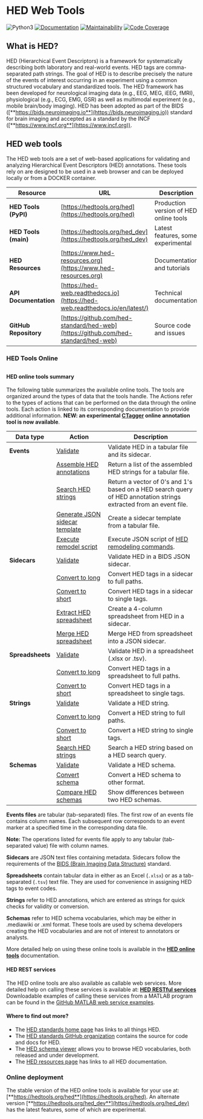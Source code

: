 # HED Web Tools
![Python3](https://img.shields.io/badge/python->=3.10-blue.svg)
[![Documentation](https://img.shields.io/badge/docs-hedtags.org-blue.svg)](https://www.hedtags.org/hed-web)
[![Maintainability](https://qlty.sh/gh/hed-standard/projects/hed-web/maintainability.svg)](https://qlty.sh/gh/hed-standard/projects/hed-web)
[![Code Coverage](https://qlty.sh/gh/hed-standard/projects/hed-web/coverage.svg)](https://qlty.sh/gh/hed-standard/projects/hed-web)

## What is HED?

HED (Hierarchical Event Descriptors) is a framework for systematically describing both laboratory and real-world events. 
HED tags are comma-separated path strings. The goal of HED is to describe precisely the nature of the events of 
interest occurring in an experiment using a common structured vocabulary and standardized tools. 
The HED framework has been developed for neurological imaging data (e.g., EEG, MEG, iEEG, fMRI), 
physiological (e.g., ECG, EMG, GSR) as well as multimodal experiment (e.g., mobile brain/body imaging). 
HED has been adopted as part of the BIDS ([**https://bids.neuroimaging.io**](https://bids.neuroimaging.io)) standard for brain imaging
and accepted as a standard by the INCF ([**https://www.incf.org**](https://www.incf.org)).
 
## HED web tools
The HED web tools are a set of web-based applications for validating and analyzing
Hierarchical Event Descriptors (HED) annotations.
These tools rely on are designed to be used in a web browser and can be deployed locally or from a DOCKER container.

| Resource              | URL | Description |
|-----------------------|-----|-------------|
| **HED Tools (PyPI)**  | [https://hedtools.org/hed](https://hedtools.org/hed) | Production version of HED online tools |
| **HED Tools (main)**  | [https://hedtools.org/hed_dev](https://hedtools.org/hed_dev) | Latest features, some experimental |
| **HED Resources**     | [https://www.hed-resources.org](https://www.hed-resources.org) | Documentation and tutorials |
| **API Documentation** | [https://hed-web.readthedocs.io](https://hed-web.readthedocs.io/en/latest/) | Technical documentation |
| **GitHub Repository** | [https://github.com/hed-standard/hed-web](https://github.com/hed-standard/hed-web) | Source code and issues |

### HED Tools Online

##

#### HED online tools summary

The following table summarizes the available online tools. The tools are organized around the types of data that the tools handle. The Actions refer to the types of actions that can be performed on the data through the online tools. Each action is linked to its corresponding documentation to provide additional information. **NEW: an experimental [CTagger](http://ctagger.hed.tools) online annotation tool is now available**.

| Data type | Action | Description |
|-----------|--------|-------------|
| **Events** | [Validate](https://www.hed-resources.org/en/latest/HedOnlineTools.html#validate-an-events-file) | Validate HED in a tabular file and its sidecar. |
|  | [Assemble HED annotations](https://www.hed-resources.org/en/latest/HedOnlineTools.html#assemble-annotations) | Return a list of the assembled HED strings for a tabular file. |
|  | [Search HED strings](https://www.hed-resources.org/en/latest/HedOnlineTools.html#search-annotations) | Return a vector of 0's and 1's based on a HED search query of HED annotation strings extracted from an event file. |
|  | [Generate JSON sidecar template](https://www.hed-resources.org/en/latest/HedOnlineTools.html#generate-sidecar-template) | Create a sidecar template from a tabular file. |
|  | [Execute remodel script](https://www.hed-resources.org/en/latest/HedOnlineTools.html#execute-remodel-script) | Execute JSON script of [HED remodeling commands](https://www.hed-resources.org/en/latest/FileRemodelingTools.html). |
| **Sidecars** | [Validate](https://www.hed-resources.org/en/latest/HedOnlineTools.html#validate-a-sidecar) | Validate HED in a BIDS JSON sidecar. |
|  | [Convert to long](https://www.hed-resources.org/en/latest/HedOnlineTools.html#convert-sidecar-to-long) | Convert HED tags in a sidecar to full paths. |
|  | [Convert to short](https://www.hed-resources.org/en/latest/HedOnlineTools.html#convert-sidecar-to-short) | Convert HED tags in a sidecar to single tags. |
|  | [Extract HED spreadsheet](https://www.hed-resources.org/en/latest/HedOnlineTools.html#extract-spreadsheet-from-sidecar) | Create a 4-column spreadsheet from HED in a sidecar. |
|  | [Merge HED spreadsheet](https://www.hed-resources.org/en/latest/HedOnlineTools.html#merge-a-spreadsheet-with-a-sidecar) | Merge HED from spreadsheet into a JSON sidecar. |
| **Spreadsheets** | [Validate](https://www.hed-resources.org/en/latest/HedOnlineTools.html#validate-a-spreadsheet) | Validate HED in a spreadsheet (.xlsx or .tsv). |
|  | [Convert to long](https://www.hed-resources.org/en/latest/HedOnlineTools.html#convert-spreadsheet-to-long) | Convert HED tags in a spreadsheet to full paths. |
|  | [Convert to short](https://www.hed-resources.org/en/latest/HedOnlineTools.html#convert-spreadsheet-to-short) | Convert HED tags in a spreadsheet to single tags. |
| **Strings** | [Validate](https://www.hed-resources.org/en/latest/HedOnlineTools.html#validate-a-hed-string) | Validate a HED string. |
|  | [Convert to long](https://www.hed-resources.org/en/latest/HedOnlineTools.html#convert-a-hed-string-to-long) | Convert a HED string to full paths. |
|  | [Convert to short](https://www.hed-resources.org/en/latest/HedOnlineTools.html#convert-a-hed-string-to-short) | Convert a HED string to single tags. |
|  | [Search HED strings](https://www.hed-resources.org/en/latest/HedOnlineTools.html#search-a-hed-string) | Search a HED string based on a HED search query. |
| **Schemas** | [Validate](https://www.hed-resources.org/en/latest/HedOnlineTools.html#validate-a-hed-schema) | Validate a HED schema. |
|  | [Convert schema](https://www.hed-resources.org/en/latest/HedOnlineTools.html#convert-a-hed-schema) | Convert a HED schema to other format. |
|  | [Compare HED schemas](https://www.hed-resources.org/en/latest/HedOnlineTools.html#compare-hed-schemas) | Show differences between two HED schemas. |

**Events files** are tabular (tab-separated) files. The first row of an events file contains column names. 
Each subsequent row corresponds to an event marker at a specified time in the corresponding data file.

**Note:** The operations listed for events file apply to any tabular (tab-separated value) file with column names.

**Sidecars** are JSON text files containing metadata. Sidecars follow the requirements of the 
[BIDS (Brain Imaging Data Structure)](https://bids-specification.readthedocs.io/en/stable/) standard.

**Spreadsheets** contain tabular data in either as an Excel (`.xlsx`) or as a tab-separated (`.tsv`) text file. 
They are used for convenience in assigning HED tags to event codes.

**Strings** refer to HED annotations, which are entered as strings for quick checks for validity or conversion.

**Schemas** refer to HED schema vocabularies, which may be either in .mediawiki or .xml format. These tools are used by schema developers creating the HED vocabularies and are not of interest to annotators or analysts.

More detailed help on using these online tools is available in the [**HED online tools**](https://www.hed-resources.org/en/latest/HedOnlineTools.html#) documentation.

#### HED REST services

The HED online tools are also available as callable web services. More detailed help on calling these services is available at: [**HED RESTful services**](https://www.hed-resources.org/en/latest/HedOnlineTools.html#hed-restful-services) Downloadable examples of calling these services from a MATLAB program can be found in the [GitHub MATLAB web service examples](https://github.com/hed-standard/hed-matlab/tree/main/hedmat/web_services_demos).

#### Where to find out more?

- The [HED standards home page](https://www.hedtags.org) has links to all things HED.
- The [HED standards GitHub organization](https://github.com/hed-standard) contains the source for code and docs for HED.
- The [HED schema viewer](https://www.hedtags.org/display_hed.html) allows you to browse HED vocabularies, both released and under development.
- The [HED resources page](https://www.hed-resources.org) has links to all HED documentation.




### Online deployment
The stable version of the HED online tools is available for your use at:
[**https://hedtools.org/hed**](https://hedtools.org/hed).
An alternate version [**https://hedtools.org/hed_dev**](https://hedtools.org/hed_dev)
has the latest features, some of which are experimental.


